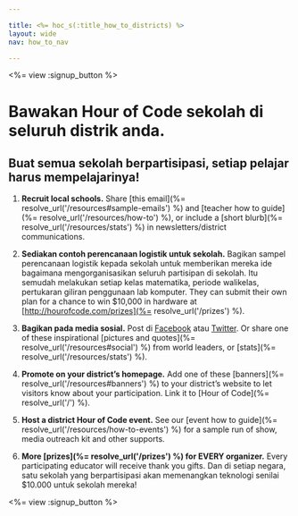 ```yaml
---

title: <%= hoc_s(:title_how_to_districts) %>
layout: wide
nav: how_to_nav

---
```


<%= view :signup_button %>

# Bawakan Hour of Code sekolah di seluruh distrik anda.

## Buat semua sekolah berpartisipasi, setiap pelajar harus mempelajarinya!

  1. **Recruit local schools.** Share [this email](%= resolve_url('/resources#sample-emails') %) and [teacher how to guide](%= resolve_url('/resources/how-to') %), or include a [short blurb](%= resolve_url('/resources/stats') %) in newsletters/district communications.

  2. **Sediakan contoh perencanaan logistik untuk sekolah.** Bagikan sampel perencanaan logistik kepada sekolah untuk memberikan mereka ide bagaimana mengorganisasikan seluruh partisipan di sekolah. Itu semudah melakukan setiap kelas matematika, periode walikelas, pertukaran giliran penggunaan lab komputer. They can submit their own plan for a chance to win $10,000 in hardware at [http://hourofcode.com/prizes](%= resolve_url('/prizes') %).

  3. **Bagikan pada media sosial.** Post di [Facebook](https://www.facebook.com/sharer/sharer.php?u=http%3A%2F%2Fhourofcode.com%2Fus) atau [Twitter](https://twitter.com/intent/tweet?url=http%3A%2F%2Fhourofcode.com&text=I%27m%20participating%20in%20this%20year%27s%20%23HourOfCode%2C%20are%20you%3F%20%40codeorg&original_referer=https%3A%2F%2Fwww.google.com%2Furl%3Fq%3Dhttps%253A%252F%252Ftwitter.com%252Fshare%253Fhashtags%253D%2526amp%253Brelated%253Dcodeorg%2526amp%253Btext%253DI%252527m%252Bparticipating%252Bin%252Bthis%252Byear%252527s%252B%252523HourOfCode%25252C%252Bare%252Byou%25253F%252B%252540codeorg%2526amp%253Burl%253Dhttp%25253A%25252F%25252Fhourofcode.com%26sa%3DD%26sntz%3D1%26usg%3DAFQjCNE1GLTUbKZfMlEh9Aj5w0iswz6PYQ&related=codeorg&hashtags=). Or share one of these inspirational [pictures and quotes](%= resolve_url('/resources#social') %) from world leaders, or [stats](%= resolve_url('/resources/stats') %).

  4. **Promote on your district’s homepage.** Add one of these [banners](%= resolve_url('/resources#banners') %) to your district’s website to let visitors know about your participation. Link it to [Hour of Code](%= resolve_url('/') %).

  5. **Host a district Hour of Code event.** See our [event how to guide](%= resolve_url('/resources/how-to-events') %) for a sample run of show, media outreach kit and other supports.

  6. **More [prizes](%= resolve_url('/prizes') %) for EVERY organizer.** Every participating educator will receive thank you gifts. Dan di setiap negara, satu sekolah yang berpartisipasi akan memenangkan teknologi senilai $10.000 untuk sekolah mereka!

<%= view :signup_button %>